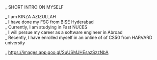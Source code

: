 _    SHORT INTRO ON MYSELF

_     I am KINZA AZIZULLAH\
_     I have done my FSC from BISE Hyderabad\
_     Currently, I am studying in Fast NUCES\
_     I will persue my career as a software engineer in Abroad\
_     Recently, I have enrolled myself in an online of of CS50 from HARVARD university

_ https://images.app.goo.gl/SuUSMJHEsazSzzNbA

